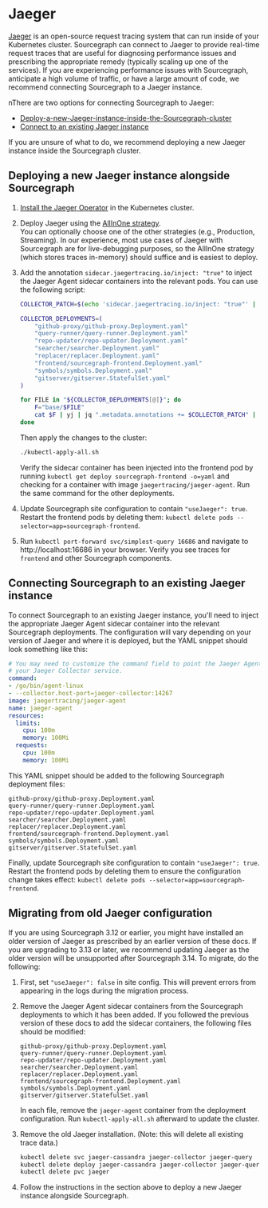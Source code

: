 # Jaeger

[Jaeger](https://github.com/jaegertracing/jaeger) is an open-source request tracing system that can
run inside of your Kubernetes cluster. Sourcegraph can connect to Jaeger to provide real-time
request traces that are useful for diagnosing performance issues and prescribing the appropriate
remedy (typically scaling up one of the services). If you are experiencing performance issues with
Sourcegraph, anticipate a high volume of traffic, or have a large amount of code, we recommend
connecting Sourcegraph to a Jaeger instance.

nThere are two options for connecting Sourcegraph to Jaeger:

* [Deploy-a-new-Jaeger-instance-inside-the-Sourcegraph-cluster](#Deploying-a-new-Jaeger-instance-alongside-Sourcegraph)
* [Connect to an existing Jaeger instance](#Connecting-Sourcegraph-to-an-existing-Jaeger-instance)

If you are unsure of what to do, we recommend deploying a new Jaeger instance inside the Sourcegraph
cluster.

## Deploying a new Jaeger instance alongside Sourcegraph

1. [Install the Jaeger
   Operator](https://www.jaegertracing.io/docs/1.16/operator/#installing-the-operator-on-kubernetes)
   in the Kubernetes cluster.

1. Deploy Jaeger using the [AllInOne
   strategy](https://www.jaegertracing.io/docs/1.16/operator/#quick-start-deploying-the-allinone-image).<br/>
   You can optionally choose one of the other strategies (e.g., Production, Streaming). In our
   experience, most use cases of Jaeger with Sourcegraph are for live-debugging purposes, so the
   AllInOne strategy (which stores traces in-memory) should suffice and is easiest to deploy.

1. Add the annotation `sidecar.jaegertracing.io/inject: "true"` to inject the Jaeger Agent sidecar
   containers into the relevant pods. You can use the following script:

   ```bash
   COLLECTOR_PATCH=$(echo 'sidecar.jaegertracing.io/inject: "true"' | yj)

   COLLECTOR_DEPLOYMENTS=(
       "github-proxy/github-proxy.Deployment.yaml"
       "query-runner/query-runner.Deployment.yaml"
       "repo-updater/repo-updater.Deployment.yaml"
       "searcher/searcher.Deployment.yaml"
       "replacer/replacer.Deployment.yaml"
       "frontend/sourcegraph-frontend.Deployment.yaml"
       "symbols/symbols.Deployment.yaml"
       "gitserver/gitserver.StatefulSet.yaml"
   )

   for FILE in "${COLLECTOR_DEPLOYMENTS[@]}"; do
       F="base/$FILE"
       cat $F | yj | jq ".metadata.annotations += $COLLECTOR_PATCH" | jy -o $F
   done
   ```

   Then apply the changes to the cluster:
   ```bash
   ./kubectl-apply-all.sh
   ```

   Verify the sidecar container has been injected into the frontend pod by running `kubectl get
   deploy sourcegraph-frontend -o=yaml` and checking for a container with image
   `jaegertracing/jaeger-agent`. Run the same command for the other deployments.

1. Update Sourcegraph site configuration to contain `"useJaeger": true`. Restart the frontend
   pods by deleting them: `kubectl delete pods --selector=app=sourcegraph-frontend`.

1. Run `kubectl port-forward svc/simplest-query 16686` and navigate to http://localhost:16686 in
   your browser. Verify you see traces for `frontend` and other Sourcegraph components.



## Connecting Sourcegraph to an existing Jaeger instance

To connect Sourcegraph to an existing Jaeger instance, you'll need to inject the appropriate Jaeger
Agent sidecar container into the relevant Sourcegraph deployments. The configuration will vary
depending on your version of Jaeger and where it is deployed, but the YAML snippet should look
something like this:

```yaml
# You may need to customize the command field to point the Jaeger Agent at
# your Jaeger Collector service.
command:
- /go/bin/agent-linux
- --collector.host-port=jaeger-collector:14267
image: jaegertracing/jaeger-agent
name: jaeger-agent
resources:
  limits:
    cpu: 100m
    memory: 100Mi
  requests:
    cpu: 100m
    memory: 100Mi
```

This YAML snippet should be added to the following Sourcegraph deployment files:

```
github-proxy/github-proxy.Deployment.yaml
query-runner/query-runner.Deployment.yaml
repo-updater/repo-updater.Deployment.yaml
searcher/searcher.Deployment.yaml
replacer/replacer.Deployment.yaml
frontend/sourcegraph-frontend.Deployment.yaml
symbols/symbols.Deployment.yaml
gitserver/gitserver.StatefulSet.yaml
```

Finally, update Sourcegraph site configuration to contain `"useJaeger": true`. Restart the frontend
pods by deleting them to ensure the configuration change takes effect: `kubectl delete pods
--selector=app=sourcegraph-frontend`.

## Migrating from old Jaeger configuration

If you are using Sourcegraph 3.12 or earlier, you might have installed an older version of Jaeger as
prescribed by an earlier version of these docs. If you are upgrading to 3.13 or later, we recommend
updating Jaeger as the older version will be unsupported after Sourcegraph 3.14. To migrate, do the
following:

1. First, set `"useJaeger": false` in site config. This will prevent errors from appearing in the
   logs during the migration process.

1. Remove the Jaeger Agent sidecar containers from the Sourcegraph deployments to which it has been
   added. If you followed the previous version of these docs to add the sidecar containers, the
   following files should be modified:
   ```
   github-proxy/github-proxy.Deployment.yaml
   query-runner/query-runner.Deployment.yaml
   repo-updater/repo-updater.Deployment.yaml
   searcher/searcher.Deployment.yaml
   replacer/replacer.Deployment.yaml
   frontend/sourcegraph-frontend.Deployment.yaml
   symbols/symbols.Deployment.yaml
   gitserver/gitserver.StatefulSet.yaml
   ```

   In each file, remove the `jaeger-agent` container from the deployment configuration. Run
   `kubectl-apply-all.sh` afterward to update the cluster.

1. Remove the old Jaeger installation. (Note: this will delete all existing trace data.)

   ```bash
   kubectl delete svc jaeger-cassandra jaeger-collector jaeger-query
   kubectl delete deploy jaeger-cassandra jaeger-collector jaeger-query
   kubectl delete pvc jaeger
   ```

1. Follow the instructions in the section above to deploy a new Jaeger instance alongside
   Sourcegraph.
